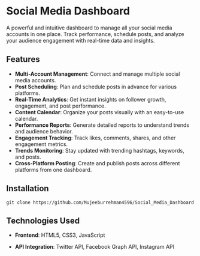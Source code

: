 # Social Media Dashboard

A powerful and intuitive dashboard to manage all your social media accounts in one place. Track performance, schedule posts, and analyze your audience engagement with real-time data and insights.

## Features

- **Multi-Account Management**: Connect and manage multiple social media accounts.
- **Post Scheduling**: Plan and schedule posts in advance for various platforms.
- **Real-Time Analytics**: Get instant insights on follower growth, engagement, and post performance.
- **Content Calendar**: Organize your posts visually with an easy-to-use calendar.
- **Performance Reports**: Generate detailed reports to understand trends and audience behavior.
- **Engagement Tracking**: Track likes, comments, shares, and other engagement metrics.
- **Trends Monitoring**: Stay updated with trending hashtags, keywords, and posts.
- **Cross-Platform Posting**: Create and publish posts across different platforms from one dashboard.

## Installation

    git clone https://github.com/Mujeeburrehman4596/Social_Media_Dashboard



## Technologies Used

- **Frontend**: HTML5, CSS3, JavaScript

- **API Integration**: Twitter API, Facebook Graph API, Instagram API





